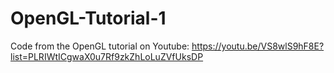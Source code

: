 # OpenGL-Tutorial-1
Code from the OpenGL tutorial on Youtube: https://youtu.be/VS8wlS9hF8E?list=PLRIWtICgwaX0u7Rf9zkZhLoLuZVfUksDP
